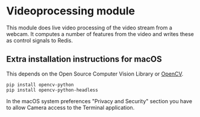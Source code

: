 # Videoprocessing module

This module does live video processing of the video stream from a webcam. It computes a number of features from the video and writes these as control signals to Redis.

## Extra installation instructions for macOS

This depends on the Open Source Computer Vision Library or [OpenCV](https://opencv.org/).

```
pip install opencv-python
pip install opencv-python-headless
```

In the macOS system preferences "Privacy and Security" section you have to allow Camera access to the Terminal application.
